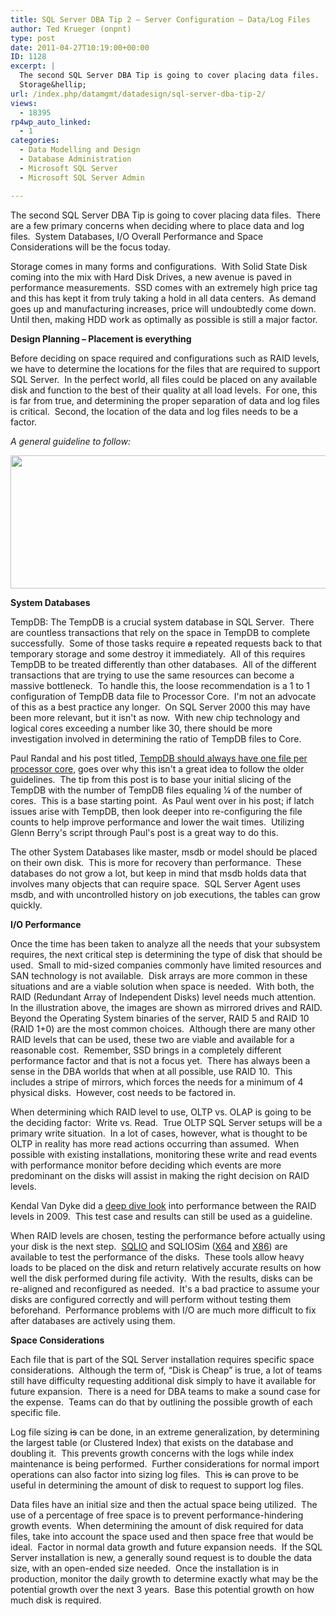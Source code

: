 ```yaml
---
title: SQL Server DBA Tip 2 – Server Configuration – Data/Log Files
author: Ted Krueger (onpnt)
type: post
date: 2011-04-27T10:19:00+00:00
ID: 1128
excerpt: |
  The second SQL Server DBA Tip is going to cover placing data files.  There are a few primary concerns when deciding where to place data and log files.  System Databases, I/O Overall Performance and Space Considerations will be the focus today.
  Storage&hellip;
url: /index.php/datamgmt/datadesign/sql-server-dba-tip-2/
views:
  - 18395
rp4wp_auto_linked:
  - 1
categories:
  - Data Modelling and Design
  - Database Administration
  - Microsoft SQL Server
  - Microsoft SQL Server Admin

---
```

The second SQL Server DBA Tip is going to cover placing data files.  There are a few primary concerns when deciding where to place data and log files.  System Databases, I/O Overall Performance and Space Considerations will be the focus today.

Storage comes in many forms and configurations.  With Solid State Disk coming into the mix with Hard Disk Drives, a new avenue is paved in performance measurements.  SSD comes with an extremely high price tag and this has kept it from truly taking a hold in all data centers.  As demand goes up and manufacturing increases, price will undoubtedly come down.  Until then, making HDD work as optimally as possible is still a major factor.

**Design Planning – Placement is everything**

Before deciding on space required and configurations such as RAID levels, we have to determine the locations for the files that are required to support SQL Server.  In the perfect world, all files could be placed on any available disk and function to the best of their quality at all load levels.  For one, this is far from true, and determining the proper separation of data and log files is critical.  Second, the location of the data and log files needs to be a factor. 

_A general guideline to follow:_

<div class="image_block">
  <a href="/media/blogs/DataMgmt/-44.png?mtime=1303501294"><img src="/wp-content/uploads/blogs/DataMgmt/-44.png?mtime=1303501294" alt="" width="700" height="213" /></a>
</div>

**System Databases**

TempDB: The TempDB is a crucial system database in SQL Server.  There are countless transactions that rely on the space in TempDB to complete successfully.  Some of those tasks require <span style="text-decoration: line-through;">a</span> repeated requests back to that temporary storage and some destroy it immediately.  All of this requires TempDB to be treated differently than other databases.  All of the different transactions that are trying to use the same resources can become a massive bottleneck.  To handle this, the loose recommendation is a 1 to 1 configuration of TempDB data file to Processor Core.  I'm not an advocate of this as a best practice any longer.  On SQL Server 2000 this may have been more relevant, but it isn't as now.  With new chip technology and logical cores exceeding a number like 30, there should be more investigation involved in determining the ratio of TempDB files to Core. 

Paul Randal and his post titled, [TempDB should always have one file per processor core][1], goes over why this isn't a great idea to follow the older guidelines.  The tip from this post is to base your initial slicing of the TempDB with the number of TempDB files equaling ¼ of the number of cores.  This is a base starting point.  As Paul went over in his post; if latch issues arise with TempDB, then look deeper into re-configuring the file counts to help improve performance and lower the wait times.  Utilizing Glenn Berry's script through Paul's post is a great way to do this. 

The other System Databases <span style="text-decoration: line-through;"></span>like master, msdb or model should be placed on their own disk.  This is more for recovery than performance.  These databases do not grow a lot, but keep in mind that msdb holds data that involves many objects that can require space.  SQL Server Agent uses msdb, and with uncontrolled history on job executions, the tables can grow quickly. 

**I/O Performance**

Once the time has been taken to analyze all the needs that your subsystem requires, the next critical step is determining the type of disk that should be used.  Small to mid-sized companies commonly have limited resources and SAN technology is not available.  Disk arrays are more common in these situations and are a viable solution when space is needed.  With both, the RAID (Redundant Array of Independent Disks) level needs much attention.  In the illustration above, the images are shown as mirrored drives and RAID.  Beyond the Operating System binaries of the server, RAID 5 and RAID 10 (RAID 1+0) are the most common choices.  Although there are many other RAID levels that can be used, these two are viable and available for a reasonable cost.  Remember, SSD brings in a completely different performance factor and that is not a focus yet.  There has always been a sense in the DBA worlds that when at all possible, use RAID 10.  This includes a stripe of mirrors, which forces the needs for a minimum of 4 physical disks.  However, cost needs to be factored in.

When determining which RAID level to use, OLTP vs. OLAP is going to be the deciding factor:  Write vs. Read.  True OLTP SQL Server setups will be a primary write situation.  In a lot of cases, however, what is thought to be OLTP in reality has more read actions occurring than assumed.  When possible with existing installations, monitoring these write and read events with performance monitor before deciding which events are more predominant on the disks will assist in making the right decision on RAID levels. 

Kendal Van Dyke did a [deep dive look][2] into performance between the RAID levels in 2009.  This test case and results can still be used as a guideline. 

When RAID levels are chosen, testing the performance before actually using your disk is the next step.  [SQLIO][3] and SQLIOSim ([X64][4] and [X86][5]) are available to test the performance of the disks.  These tools allow heavy loads to be placed on the disk and return relatively accurate results on how well the disk performed during file activity.  With the results, disks can be re-aligned and reconfigured as needed.  It's a bad practice to assume your disks are configured correctly and will perform without testing them beforehand.  Performance problems with I/O are much more difficult to fix after databases are actively using them.

**Space Considerations**

Each file that is part of the SQL Server installation requires specific space considerations.  Although the term of, “Disk is Cheap” is true, a lot of teams still have difficulty requesting additional disk simply to have it available for future expansion.  There is a need for DBA teams to make a sound case for the expense.  Teams can do that by outlining the possible growth of each specific file.

Log file sizing <span style="text-decoration: line-through;">is</span> can be done, in an extreme generalization, by determining the largest table (or Clustered Index) that exists on the database and doubling it.  This prevents growth concerns with the logs while index maintenance is being performed.  Further considerations for normal import operations can also factor into sizing log files.  This <span style="text-decoration: line-through;">is</span> can prove to be useful in determining the amount of disk to request to support log files.

Data files have an initial size and then the actual space being utilized.  The use of a percentage of free space is to prevent performance-hindering growth events.  When determining the amount of disk required for data files, take into account the space used and then space free that would be ideal.  Factor in normal data growth and future expansion needs.  If the SQL Server installation is new, a generally sound request is to double the data size, with an open-ended size needed.  Once the installation is in production, monitor the daily growth to determine exactly what may be the potential growth over the next 3 years.  Base this potential growth on how much disk is required.

 

 [1]: http://www.sqlskills.com/BLOGS/PAUL/post/A-SQL-Server-DBA-myth-a-day-(1230)-tempdb-should-always-have-one-data-file-per-processor-core.aspx
 [2]: http://www.kendalvandyke.com/2009/02/disk-performance-hands-on-part-5-raid.html
 [3]: http://www.microsoft.com/downloads/en/details.aspx?familyid=9A8B005B-84E4-4F24-8D65-CB53442D9E19&displaylang=en
 [4]: http://download.microsoft.com/download/6/5/2/65286f65-bff2-42b8-b0c9-87f117855069/sqliosimX64.exe
 [5]: http://download.microsoft.com/download/3/8/0/3804cb1c-a911-4d12-8525-e5780197e0b5/SQLIOSimX86.exe